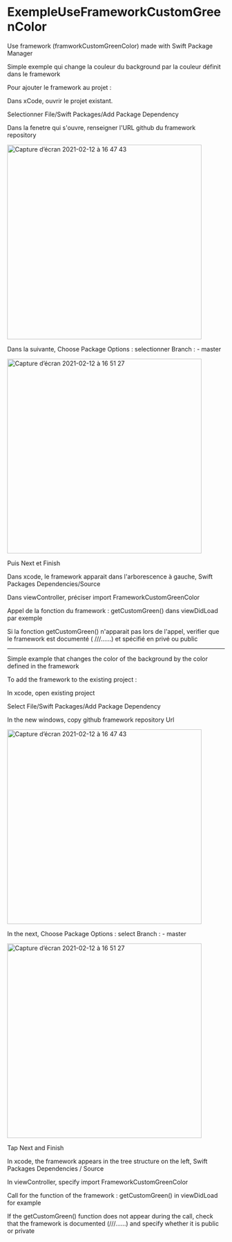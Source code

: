 # ExempleUseFrameworkCustomGreenColor
Use framework (framworkCustomGreenColor) made with Swift Package Manager

Simple exemple qui change la couleur du background par la couleur définit dans le framework

Pour ajouter le framework au projet :

Dans xCode, ouvrir le projet existant.

Selectionner File/Swift Packages/Add Package Dependency

Dans la fenetre qui s'ouvre, renseigner l'URL github du framework repository

<img width="450" alt="Capture d’écran 2021-02-12 à 16 47 43" src="https://user-images.githubusercontent.com/47221695/107789849-668a0800-6d52-11eb-8c38-2d6df1dde44a.png">

Dans la suivante, Choose Package Options : selectionner Branch : - master

<img width="450" alt="Capture d’écran 2021-02-12 à 16 51 27" src="https://user-images.githubusercontent.com/47221695/107790148-bf59a080-6d52-11eb-9891-a618d7ae3f76.png">

Puis Next et Finish

Dans xcode, le framework apparait dans l'arborescence à gauche, Swift Packages Dependencies/Source

Dans viewController, préciser import FrameworkCustomGreenColor

Appel de la fonction du framework : getCustomGreen() dans viewDidLoad par exemple

Si la fonction getCustomGreen() n'apparait pas lors de l'appel, verifier que le framework est documenté ( ///......) et spécifié en privé ou public

___________________________________________________________________________________________

Simple example that changes the color of the background by the color defined in the framework

To add the framework to the existing project :

In xcode, open existing project

Select File/Swift Packages/Add Package Dependency

In the new windows, copy github framework repository Url

<img width="450" alt="Capture d’écran 2021-02-12 à 16 47 43" src="https://user-images.githubusercontent.com/47221695/107789849-668a0800-6d52-11eb-8c38-2d6df1dde44a.png">

In the next, Choose Package Options : select Branch : - master

<img width="450" alt="Capture d’écran 2021-02-12 à 16 51 27" src="https://user-images.githubusercontent.com/47221695/107790148-bf59a080-6d52-11eb-9891-a618d7ae3f76.png">

Tap Next and Finish

In xcode, the framework appears in the tree structure on the left, Swift Packages Dependencies / Source

In viewController, specify import FrameworkCustomGreenColor

Call for the function of the framework : getCustomGreen() in viewDidLoad for example

If the getCustomGreen() function does not appear during the call, check that the framework is documented (///......) and specify whether it is public or private


